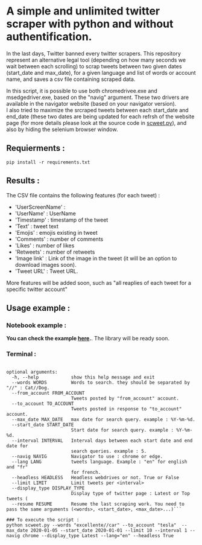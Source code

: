 # A simple and unlimited twitter scraper with python and without authentification. 

In the last days, Twitter banned every twitter scrapers. This repository represent an alternative legal tool (depending on how many seconds we wait between each scrolling) to scrap tweets between two given dates (start_date and max_date), for a given language and list of words or account name, and saves a csv file containing scraped data. 

In this script, it is possible to use both chromedrivee.exe and msedgedriver.exe, based on the "navig" argument. These two drivers are available in the navigator website (based on your navigator version).  
I also tried to maximize the srcraped tweets between each start_date and end_date (these two dates are being updated for each refrsh of the website page (for more details please look at the source code in [scweet.py](https://github.com/Altimis/Scweet/blob/master/Scweet/scweet.py)), and also by hiding the selenium browser window. 


## Requierments : 

```pip install -r requirements.txt```

## Results :

The CSV file contains the following features (for each tweet) :

- 'UserScreenName' : 
- 'UserName' : UserName 
- 'Timestamp' : timestamp of the tweet
- 'Text' : tweet text
- 'Emojis' : emojis existing in tweet
- 'Comments' : number of comments
- 'Likes' : number of likes
- 'Retweets' : number of retweets
- 'Image link' : Link of the image in the tweet (it will be an option to download images soon).
- 'Tweet URL' : Tweet URL.

More features will be added soon, such as "all reaplies of each tweet for a specific twitter account"

## Usage example :

### Notebook example : 

**You can check the example [here](https://github.com/Altimis/Scweet/blob/master/Scweet/Example.ipynb).**. The library will be ready soon. 

### Terminal :

```Scrap tweets.

optional arguments:
  -h, --help            show this help message and exit
  --words WORDS         Words to search. they should be separated by "//" : Cat//Dog.
  --from_account FROM_ACCOUNT
                        Tweets posted by "from_account" account.
  --to_account TO_ACCOUNT
                        Tweets posted in response to "to_account" account.
  --max_date MAX_DATE   max date for search query. example : %Y-%m-%d.
  --start_date START_DATE
                        Start date for search query. example : %Y-%m-%d.
  --interval INTERVAL   Interval days between each start date and end date for
                        search queries. example : 5.
  --navig NAVIG         Navigator to use : chrome or edge.
  --lang LANG           tweets language. Example : "en" for english and "fr"
                        for french.
  --headless HEADLESS   Headless webdrives or not. True or False
  --limit LIMIT         Limit tweets per <interval>
  --display_type DISPLAY_TYPE
                        Display type of twitter page : Latest or Top tweets (
  --resume RESUME       Resume the last scraping work. You need to pass the same arguments (<words>, <start_date>, <max_date>...)```

### To execute the script : 
python scweet.py --words "excellente//car" --to_account "tesla"  --max_date 2020-01-05 --start_date 2020-01-01 --limit 10 --interval 1 --navig chrome --display_type Latest --lang="en" --headless True
```
